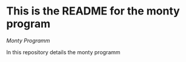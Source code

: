# This is the README for the monty program
_Monty Programm_

In this repository details the monty programm